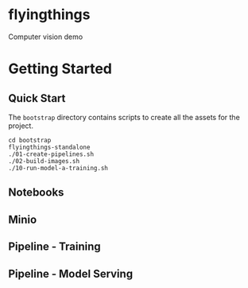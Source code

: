 # flyingthings
Computer vision demo

# Getting Started

## Quick Start
The `bootstrap` directory contains scripts to create all the assets for the project. 
```
cd bootstrap
flyingthings-standalone
./01-create-pipelines.sh 
./02-build-images.sh
./10-run-model-a-training.sh
```
## Notebooks

## Minio

## Pipeline - Training

## Pipeline - Model Serving
